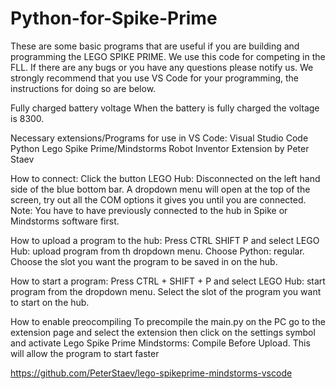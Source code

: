 # Python-for-Spike-Prime
These are some basic programs that are useful if you are building and programming the LEGO SPIKE PRIME.
We use this code for competing in the FLL. If there are any bugs or you have any questions please notify us.
We strongly recommend that you use VS Code for your programming, the instructions for doing so are below.


Fully charged battery voltage
When the battery is fully charged the voltage is 8300.

Necessary extensions/Programs for use in VS Code:
Visual Studio Code Python Lego Spike Prime/Mindstorms Robot Inventor Extension by Peter Staev

How to connect:
Click the button LEGO Hub: Disconnected on the left hand side of the blue bottom bar. A dropdown menu will open at the top of the screen, try out all the COM options it gives you until you are connected. Note: You have to have previously connected to the hub in Spike or Mindstorms software first.

How to upload a program to the hub:
Press CTRL SHIFT P and select LEGO Hub: upload program from th dropdown menu. Choose Python: regular. Choose the slot you want the program to be saved in on the hub.

How to start a program:
Press CTRL + SHIFT + P and select LEGO Hub: start program from the dropdown menu. Select the slot of the program you want to start on the hub.

How to enable preocompiling
To precompile the main.py on the PC go to the extension page and select the extension then click on the settings symbol and activate Lego Spike Prime Mindstorms: Compile Before Upload. This will allow the program to start faster

https://github.com/PeterStaev/lego-spikeprime-mindstorms-vscode
